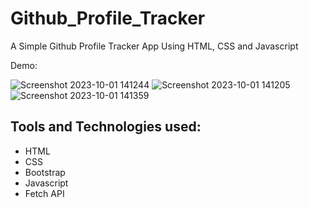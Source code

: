 # Github_Profile_Tracker
A Simple Github Profile Tracker App Using HTML, CSS and Javascript

Demo: 

![Screenshot 2023-10-01 141244](https://github.com/PKSharma96/Github_Profile_Tracker/assets/77106007/69363831-c1ac-4e96-a9ba-9398b9d0098b)
![Screenshot 2023-10-01 141205](https://github.com/PKSharma96/Github_Profile_Tracker/assets/77106007/7b93dff6-ede6-4208-bbdf-8c1c30dca9a3)
![Screenshot 2023-10-01 141359](https://github.com/PKSharma96/Github_Profile_Tracker/assets/77106007/f387454e-715e-4c47-8bc9-15323eb9ca30)



## Tools and Technologies used: 
- HTML
- CSS 
- Bootstrap
- Javascript 
- Fetch API

